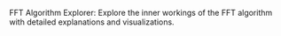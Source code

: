 FFT Algorithm Explorer: Explore the inner workings of the FFT algorithm with detailed explanations and visualizations.